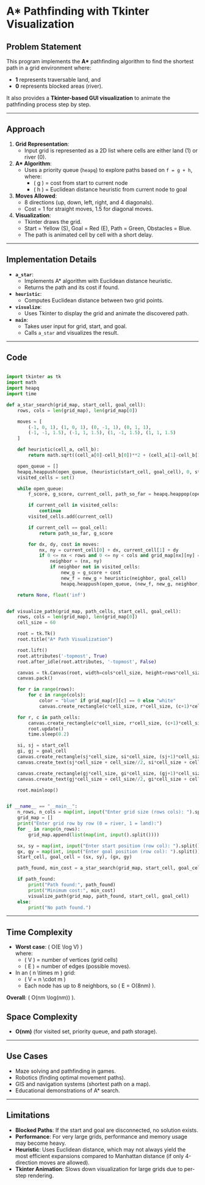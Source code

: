 # A* Pathfinding with Tkinter Visualization

## Problem Statement
This program implements the **A\*** pathfinding algorithm to find the shortest path in a grid environment where:
- **1** represents traversable land, and  
- **0** represents blocked areas (river).  

It also provides a **Tkinter-based GUI visualization** to animate the pathfinding process step by step.

---

## Approach
1. **Grid Representation**:  
   - Input grid is represented as a 2D list where cells are either land (1) or river (0).
2. **A\* Algorithm**:  
   - Uses a priority queue (`heapq`) to explore paths based on `f = g + h`,  
     where:
     - \( g \) = cost from start to current node  
     - \( h \) = Euclidean distance heuristic from current node to goal  
3. **Moves Allowed**:  
   - 8 directions (up, down, left, right, and 4 diagonals).  
   - Cost = 1 for straight moves, 1.5 for diagonal moves.
4. **Visualization**:  
   - Tkinter draws the grid.  
   - Start = Yellow (S), Goal = Red (E), Path = Green, Obstacles = Blue.  
   - The path is animated cell by cell with a short delay.

---

## Implementation Details
- **`a_star`**:  
  - Implements A\* algorithm with Euclidean distance heuristic.  
  - Returns the path and its cost if found.
- **`heuristic`**:  
  - Computes Euclidean distance between two grid points.  
- **`visualize`**:  
  - Uses Tkinter to display the grid and animate the discovered path.  
- **`main`**:  
  - Takes user input for grid, start, and goal.  
  - Calls `a_star` and visualizes the result.

---
## Code

```python

import tkinter as tk
import math
import heapq
import time

def a_star_search(grid_map, start_cell, goal_cell):
    rows, cols = len(grid_map), len(grid_map[0])

    moves = [
        (-1, 0, 1), (1, 0, 1), (0, -1, 1), (0, 1, 1),
        (-1, -1, 1.5), (-1, 1, 1.5), (1, -1, 1.5), (1, 1, 1.5)
    ]

    def heuristic(cell_a, cell_b):
        return math.sqrt((cell_a[0]-cell_b[0])**2 + (cell_a[1]-cell_b[1])**2)

    open_queue = []
    heapq.heappush(open_queue, (heuristic(start_cell, goal_cell), 0, start_cell, [start_cell]))
    visited_cells = set()

    while open_queue:
        f_score, g_score, current_cell, path_so_far = heapq.heappop(open_queue)

        if current_cell in visited_cells:
            continue
        visited_cells.add(current_cell)

        if current_cell == goal_cell:
            return path_so_far, g_score

        for dx, dy, cost in moves:
            nx, ny = current_cell[0] + dx, current_cell[1] + dy
            if 0 <= nx < rows and 0 <= ny < cols and grid_map[nx][ny] == 1:
                neighbor = (nx, ny)
                if neighbor not in visited_cells:
                    new_g = g_score + cost
                    new_f = new_g + heuristic(neighbor, goal_cell)
                    heapq.heappush(open_queue, (new_f, new_g, neighbor, path_so_far + [neighbor]))

    return None, float('inf')


def visualize_path(grid_map, path_cells, start_cell, goal_cell):
    rows, cols = len(grid_map), len(grid_map[0])
    cell_size = 60

    root = tk.Tk()
    root.title("A* Path Visualization")

    root.lift()
    root.attributes('-topmost', True)
    root.after_idle(root.attributes, '-topmost', False)

    canvas = tk.Canvas(root, width=cols*cell_size, height=rows*cell_size)
    canvas.pack()

    for r in range(rows):
        for c in range(cols):
            color = "blue" if grid_map[r][c] == 0 else "white"
            canvas.create_rectangle(c*cell_size, r*cell_size, (c+1)*cell_size, (r+1)*cell_size, fill=color, outline="black")

    for r, c in path_cells:
        canvas.create_rectangle(c*cell_size, r*cell_size, (c+1)*cell_size, (r+1)*cell_size, fill="green", outline="black")
        root.update()
        time.sleep(0.2)

    si, sj = start_cell
    gi, gj = goal_cell
    canvas.create_rectangle(sj*cell_size, si*cell_size, (sj+1)*cell_size, (si+1)*cell_size, fill="yellow", outline="black")
    canvas.create_text(sj*cell_size + cell_size//2, si*cell_size + cell_size//2, text="S", font=("Arial", 16, "bold"))

    canvas.create_rectangle(gj*cell_size, gi*cell_size, (gj+1)*cell_size, (gi+1)*cell_size, fill="red", outline="black")
    canvas.create_text(gj*cell_size + cell_size//2, gi*cell_size + cell_size//2, text="E", font=("Arial", 16, "bold"))

    root.mainloop()


if __name__ == "__main__":
    n_rows, n_cols = map(int, input("Enter grid size (rows cols): ").split())
    grid_map = []
    print("Enter grid row by row (0 = river, 1 = land):")
    for _ in range(n_rows):
        grid_map.append(list(map(int, input().split())))

    sx, sy = map(int, input("Enter start position (row col): ").split())
    gx, gy = map(int, input("Enter goal position (row col): ").split())
    start_cell, goal_cell = (sx, sy), (gx, gy)

    path_found, min_cost = a_star_search(grid_map, start_cell, goal_cell)

    if path_found:
        print("Path found:", path_found)
        print("Minimum cost:", min_cost)
        visualize_path(grid_map, path_found, start_cell, goal_cell)
    else:
        print("No path found.")

```
---
## Time Complexity
- **Worst case**: \( O(E \log V) \)  
  where:  
  - \( V \) = number of vertices (grid cells)  
  - \( E \) = number of edges (possible moves).  
- In an \( n \times m \) grid:  
  - \( V = n \cdot m \)  
  - Each node has up to 8 neighbors, so \( E = O(8nm) \).  

**Overall**: \( O(nm \log(nm)) \).

## Space Complexity
- **O(nm)** (for visited set, priority queue, and path storage).

---

## Use Cases
- Maze solving and pathfinding in games.  
- Robotics (finding optimal movement paths).  
- GIS and navigation systems (shortest path on a map).  
- Educational demonstrations of A\* search.

---

## Limitations
- **Blocked Paths**: If the start and goal are disconnected, no solution exists.  
- **Performance**: For very large grids, performance and memory usage may become heavy.  
- **Heuristic**: Uses Euclidean distance, which may not always yield the most efficient expansions compared to Manhattan distance (if only 4-direction moves are allowed).  
- **Tkinter Animation**: Slows down visualization for large grids due to per-step rendering.
